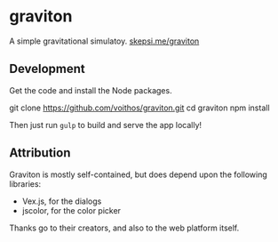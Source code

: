 # graviton

A simple gravitational simulatoy. [skepsi.me/graviton](http://skepsi.me/graviton)

## Development

Get the code and install the Node packages.

  git clone https://github.com/voithos/graviton.git
  cd graviton
  npm install

Then just run `gulp` to build and serve the app locally!

## Attribution

Graviton is mostly self-contained, but does depend upon the following
libraries:

- Vex.js, for the dialogs
- jscolor, for the color picker

Thanks go to their creators, and also to the web platform itself.
